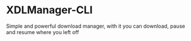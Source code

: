 # XDLManager-CLI
Simple and powerful download manager, with it you can download, pause and resume where you left off
